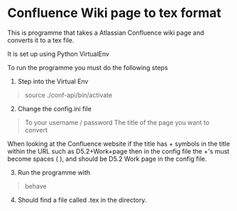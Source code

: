 # Confluence Wiki page to tex format
This is programme that takes a Atlassian Confluence wiki page and converts it
to a tex file.

It is set up using Python VirtualEnv

To run the programme you must do the following steps

1. Step into the Virtual Env

> source ./conf-api/bin/activate

2. Change the config.ini file

> To your username / password
> The title of the page you want to convert

When looking at the Confluence website if the title has + symbols in the title within the URL such as D5.2+Work+page then in the config file the +'s must become spaces ( ), and should be D5.2 Work page in the config file.

3. Run the programme with

> behave

4. Should find a file called .tex in the directory.
